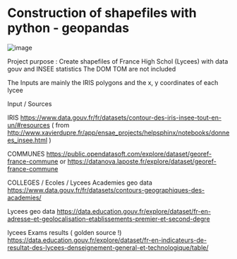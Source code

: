 # Construction of shapefiles with python  - geopandas  

![image](https://user-images.githubusercontent.com/105495334/172506658-f718452d-0f96-4df1-8d07-384ae0975aa5.png)


Project purpose : 
Create shapefiles of France High Schol (Lycees) with  data gouv and INSEE statistics
The DOM TOM are not included

The Inputs are mainly the IRIS polygons and the x, y coordinates of each lycee

Input / Sources

IRIS
https://www.data.gouv.fr/fr/datasets/contour-des-iris-insee-tout-en-un/#resources
    ( from  http://www.xavierdupre.fr/app/ensae_projects/helpsphinx/notebooks/donnees_insee.html )


COMMUNES
https://public.opendatasoft.com/explore/dataset/georef-france-commune
    or
https://datanova.laposte.fr/explore/dataset/georef-france-commune

COLLEGES / Ecoles / Lycees
Academies geo data
https://www.data.gouv.fr/fr/datasets/contours-geographiques-des-academies/

Lycees geo data
https://data.education.gouv.fr/explore/dataset/fr-en-adresse-et-geolocalisation-etablissements-premier-et-second-degre

lycees Exams results ( golden source !) 
https://data.education.gouv.fr/explore/dataset/fr-en-indicateurs-de-resultat-des-lycees-denseignement-general-et-technologique/table/
